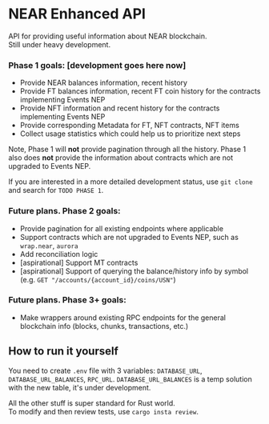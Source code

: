 # NEAR Enhanced API

API for providing useful information about NEAR blockchain.  
Still under heavy development.

### Phase 1 goals: [development goes here now]
- Provide NEAR balances information, recent history
- Provide FT balances information, recent FT coin history for the contracts implementing Events NEP
- Provide NFT information and recent history for the contracts implementing Events NEP
- Provide corresponding Metadata for FT, NFT contracts, NFT items
- Collect usage statistics which could help us to prioritize next steps

Note, Phase 1 will **not** provide pagination through all the history.
Phase 1 also does **not** provide the information about contracts which are not upgraded to Events NEP.

If you are interested in a more detailed development status, use `git clone` and search for `TODO PHASE 1`.

### Future plans. Phase 2 goals:
- Provide pagination for all existing endpoints where applicable
- Support contracts which are not upgraded to Events NEP, such as `wrap.near`, `aurora`
- Add reconciliation logic
- [aspirational] Support MT contracts 
- [aspirational] Support of querying the balance/history info by symbol (e.g. `GET "/accounts/{account_id}/coins/USN"`) 

### Future plans. Phase 3+ goals:
- Make wrappers around existing RPC endpoints for the general blockchain info (blocks, chunks, transactions, etc.)

## How to run it yourself

You need to create `.env` file with 3 variables: `DATABASE_URL`, `DATABASE_URL_BALANCES`, `RPC_URL`.
`DATABASE_URL_BALANCES` is a temp solution with the new table, it's under development.

All the other stuff is super standard for Rust world.  
To modify and then review tests, use `cargo insta review`.

